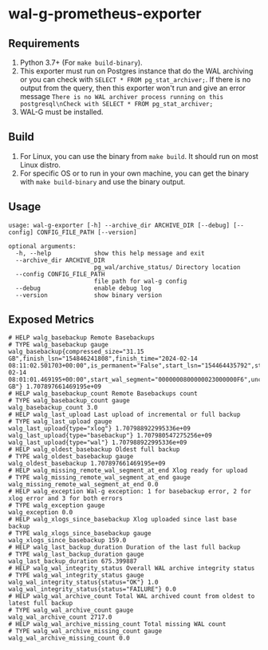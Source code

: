 # wal-g-prometheus-exporter

## Requirements

1. Python 3.7+ (For `make build-binary`).
2. This exporter must run on Postgres instance that do the WAL archiving or you can check with `SELECT * FROM pg_stat_archiver;`.
If there is no output from the query, then this exporter won't run and give an error message `There is no WAL archiver process running on this postgresql\nCheck with SELECT * FROM pg_stat_archiver;`
3. WAL-G must be installed.

## Build

1. For Linux, you can use the binary from `make build`. It should run on most Linux distro.
2. For specific OS or to run in your own machine, you can get the binary with `make build-binary` and use the binary output.

## Usage

```
usage: wal-g-exporter [-h] --archive_dir ARCHIVE_DIR [--debug] [--config] CONFIG_FILE_PATH [--version]

optional arguments:
  -h, --help            show this help message and exit
  --archive_dir ARCHIVE_DIR
                        pg_wal/archive_status/ Directory location
  --config CONFIG_FILE_PATH
                        file path for wal-g config
  --debug               enable debug log
  --version             show binary version
```

## Exposed Metrics

```
# HELP walg_basebackup Remote Basebackups
# TYPE walg_basebackup gauge
walg_basebackup{compressed_size="31.15 GB",finish_lsn="154846241808",finish_time="2024-02-14 08:11:02.501703+00:00",is_permanent="False",start_lsn="154464435792",start_time="2024-02-14 08:01:01.469195+00:00",start_wal_segment="0000000800000023000000F6",uncompressed_size="59.95 GB"} 1.707897661469195e+09
# HELP walg_basebackup_count Remote Basebackups count
# TYPE walg_basebackup_count gauge
walg_basebackup_count 3.0
# HELP walg_last_upload Last upload of incremental or full backup
# TYPE walg_last_upload gauge
walg_last_upload{type="xlog"} 1.707988922995336e+09
walg_last_upload{type="basebackup"} 1.707980547275256e+09
walg_last_upload{type="wal"} 1.707988922995336e+09
# HELP walg_oldest_basebackup Oldest full backup
# TYPE walg_oldest_basebackup gauge
walg_oldest_basebackup 1.707897661469195e+09
# HELP walg_missing_remote_wal_segment_at_end Xlog ready for upload
# TYPE walg_missing_remote_wal_segment_at_end gauge
walg_missing_remote_wal_segment_at_end 0.0
# HELP walg_exception Wal-g exception: 1 for basebackup error, 2 for xlog error and 3 for both errors
# TYPE walg_exception gauge
walg_exception 0.0
# HELP walg_xlogs_since_basebackup Xlog uploaded since last base backup
# TYPE walg_xlogs_since_basebackup gauge
walg_xlogs_since_basebackup 159.0
# HELP walg_last_backup_duration Duration of the last full backup
# TYPE walg_last_backup_duration gauge
walg_last_backup_duration 675.399887
# HELP walg_wal_integrity_status Overall WAL archive integrity status
# TYPE walg_wal_integrity_status gauge
walg_wal_integrity_status{status="OK"} 1.0
walg_wal_integrity_status{status="FAILURE"} 0.0
# HELP walg_wal_archive_count Total WAL archived count from oldest to latest full backup
# TYPE walg_wal_archive_count gauge
walg_wal_archive_count 2717.0
# HELP walg_wal_archive_missing_count Total missing WAL count
# TYPE walg_wal_archive_missing_count gauge
walg_wal_archive_missing_count 0.0
```
